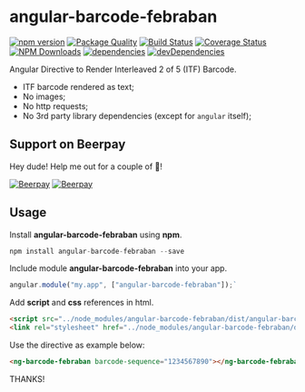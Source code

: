 # angular-barcode-febraban
[![npm version](https://img.shields.io/npm/v/angular-barcode-febraban.svg)](https://www.npmjs.com/package/angular-barcode-febraban)
[![Package Quality](http://npm.packagequality.com/shield/angular-barcode-febraban.svg)](http://packagequality.com/#?package=angular-barcode-febraban)
[![Build Status](https://travis-ci.org/allansli/angular-barcode-febraban.svg?branch=develop)](https://travis-ci.org/allansli/angular-barcode-febraban)
[![Coverage Status](https://coveralls.io/repos/github/allansli/angular-barcode-febraban/badge.svg?branch=master)](https://coveralls.io/github/allansli/angular-barcode-febraban?branch=master)
[![NPM Downloads](https://img.shields.io/npm/dt/angular-barcode-febraban.svg)](https://www.npmjs.com/package/angular-barcode-febraban)
[![dependencies](https://david-dm.org/allansli/angular-barcode-febraban/status.svg)](https://david-dm.org/allansli/angular-barcode-febraban)
[![devDependencies](https://david-dm.org/allansli/angular-barcode-febraban/dev-status.svg)](https://david-dm.org/allansli/angular-barcode-febraban)

Angular Directive to Render Interleaved 2 of 5 (ITF) Barcode.

 * ITF barcode rendered as text;
 * No images;
 * No http requests;
 * No 3rd party library dependencies (except for `angular` itself);

## Support on Beerpay
Hey dude! Help me out for a couple of :beers:!

[![Beerpay](https://beerpay.io/allansli/angular-barcode-febraban/badge.svg?style=beer-square)](https://beerpay.io/allansli/angular-barcode-febraban)  [![Beerpay](https://beerpay.io/allansli/angular-barcode-febraban/make-wish.svg?style=flat-square)](https://beerpay.io/allansli/angular-barcode-febraban?focus=wish)

## Usage

Install **angular-barcode-febraban** using **npm**.
```js 
npm install angular-barcode-febraban --save
```

Include module **angular-barcode-febraban** into your app.
```js
angular.module("my.app", ["angular-barcode-febraban"]);`
```

Add **script** and **css** references in html.
```html
<script src="../node_modules/angular-barcode-febraban/dist/angular-barcode-febraban.min.js"></script>
<link rel="stylesheet" href="../node_modules/angular-barcode-febraban/dist/css/barcode.css" />
```

Use the directive as example below:
```html
<ng-barcode-febraban barcode-sequence="1234567890"></ng-barcode-febraban>
```
THANKS!
